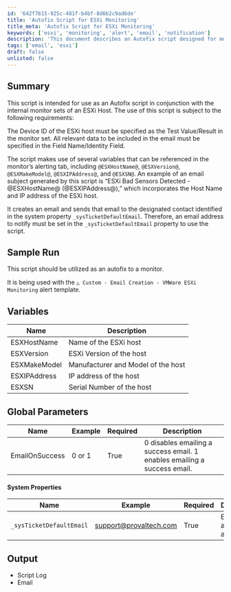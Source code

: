 ```yaml
---
id: '642f7615-925c-481f-b4bf-8d6b2c9ad6de'
title: 'Autofix Script for ESXi Monitoring'
title_meta: 'Autofix Script for ESXi Monitoring'
keywords: ['esxi', 'monitoring', 'alert', 'email', 'notification']
description: 'This document describes an Autofix script designed for monitoring ESXi hosts. It outlines the requirements for use, including necessary device IDs and email configurations, and provides details on the variables utilized in alert notifications. The script is intended to automate email alerts for detected issues, ensuring timely notifications to designated contacts.'
tags: ['email', 'esxi']
draft: false
unlisted: false
---
```


## Summary

This script is intended for use as an Autofix script in conjunction with the internal monitor sets of an ESXi Host. The use of this script is subject to the following requirements:

The Device ID of the ESXi host must be specified as the Test Value/Result in the monitor set. All relevant data to be included in the email must be specified in the Field Name/Identity Field.

The script makes use of several variables that can be referenced in the monitor’s alerting tab, including `@ESXHostName@`, `@ESXVersion@`, `@ESXMakeModel@`, `@ESXIPAddress@`, and `@ESXSN@`. An example of an email subject generated by this script is “ESXi Bad Sensors Detected - @ESXHostName@ (@ESXIPAddress@),” which incorporates the Host Name and IP address of the ESXi host.

It creates an email and sends that email to the designated contact identified in the system property `_sysTicketDefaultEmail`. Therefore, an email address to notify must be set in the `_sysTicketDefaultEmail` property to use the script.

## Sample Run

This script should be utilized as an autofix to a monitor.

It is being used with the `△ Custom - Email Creation - VMWare ESXi Monitoring` alert template.

## Variables

| Name           | Description                             |
|----------------|-----------------------------------------|
| ESXHostName    | Name of the ESXi host                   |
| ESXVersion     | ESXi Version of the host                |
| ESXMakeModel   | Manufacturer and Model of the host      |
| ESXIPAddress   | IP address of the host                  |
| ESXSN          | Serial Number of the host               |

## Global Parameters

| Name              | Example      | Required | Description                                           |
|-------------------|--------------|----------|------------------------------------------------------|
| EmailOnSuccess    | 0 or 1      | True     | 0 disables emailing a success email. 1 enables emailing a success email. |

#### System Properties

| Name                        | Example                                | Required | Description              |
|-----------------------------|----------------------------------------|----------|--------------------------|
| `_sysTicketDefaultEmail`    | [support@provaltech.com](mailto:support@provaltech.com) | True     | Email address to alert    |

## Output

- Script Log
- Email
